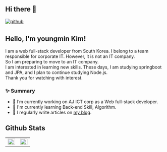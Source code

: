 ## Hi there 👋

<a href="https://github.com/kymkyj" target="_blank">
<img src=https://img.shields.io/badge/github-%2324292e.svg?&style=for-the-badge&logo=github&logoColor=white alt=github style="margin-bottom: 5px;" />
</a>


## Hello, I'm youngmin Kim!



I am a web full-stack developer from South Korea.
I belong to a team responsible for corporate IT. However, it is not an IT company. <br>
So I am preparing to move to an IT company. <br>
I am interested in learning new skills. These days, I am studying springboot and JPA, and I plan to continue studying Node.js. <br>
Thank you for watching with interest.


### ✨ Summary

- 🔭 I’m currently working on AJ ICT corp as a Web full-stack developer.
- 🌱 I'm currently learning Back-end Skill, Algorithm.
- 📝 I regularly write articles on [my blog](https://okdolmin.tistory.com/). 


## Github Stats  
<table><tr><td valign="top" width="50%">

<img src="https://github-readme-stats.vercel.app/api?username=kymkyj&show_icons=true&count_private=true&hide_border=true" align="left" style="width: 100%" />

</td><td valign="top" width="50%">

<img src="https://github-readme-stats.vercel.app/api/top-langs/?username=kymkyj&hide_border=true&layout=compact" align="left" style="width: 100%" />

</td></tr></table>  

<br/> 
